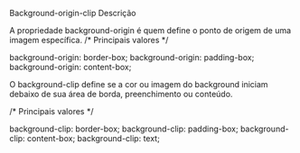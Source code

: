 Background-origin-clip
Descrição

A propriedade background-origin é quem define o ponto de origem de uma imagem específica.
/* Principais valores */

background-origin: border-box;
background-origin: padding-box;
background-origin: content-box;

O background-clip define se a cor ou imagem do background iniciam debaixo de sua área de borda, preenchimento ou conteúdo.

/* Principais valores */

background-clip: border-box;
background-clip: padding-box;
background-clip: content-box;
background-clip: text;
